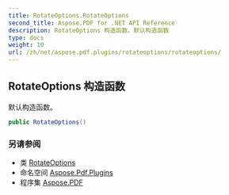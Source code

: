 ```yaml
---
title: RotateOptions.RotateOptions
second_title: Aspose.PDF for .NET API Reference
description: RotateOptions 构造函数。默认构造函数
type: docs
weight: 10
url: /zh/net/aspose.pdf.plugins/rotateoptions/rotateoptions/
---
```

## RotateOptions 构造函数

默认构造函数。

```csharp
public RotateOptions()
```

### 另请参阅

* 类 [RotateOptions](../)
* 命名空间 [Aspose.Pdf.Plugins](../../../aspose.pdf.plugins/)
* 程序集 [Aspose.PDF](../../../)